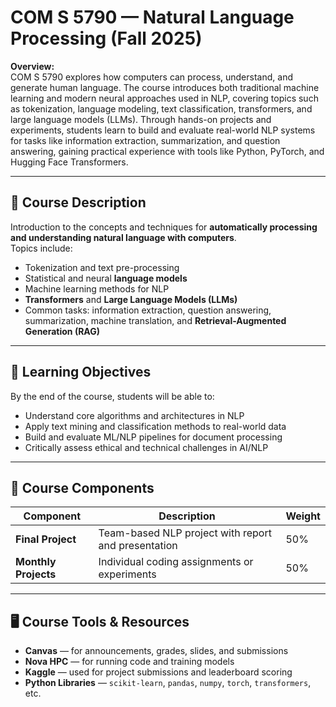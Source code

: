 # COM S 5790 — Natural Language Processing (Fall 2025)

**Overview:**  
COM S 5790 explores how computers can process, understand, and generate human language. The course introduces both traditional machine learning and modern neural approaches used in NLP, covering topics such as tokenization, language modeling, text classification, transformers, and large language models (LLMs). Through hands-on projects and experiments, students learn to build and evaluate real-world NLP systems for tasks like information extraction, summarization, and question answering, gaining practical experience with tools like Python, PyTorch, and Hugging Face Transformers.

---

## 📘 Course Description
Introduction to the concepts and techniques for **automatically processing and understanding natural language with computers**.  
Topics include:
- Tokenization and text pre-processing  
- Statistical and neural **language models**  
- Machine learning methods for NLP  
- **Transformers** and **Large Language Models (LLMs)**  
- Common tasks: information extraction, question answering, summarization, machine translation, and **Retrieval-Augmented Generation (RAG)**

---

## 🎯 Learning Objectives
By the end of the course, students will be able to:
- Understand core algorithms and architectures in NLP  
- Apply text mining and classification methods to real-world data  
- Build and evaluate ML/NLP pipelines for document processing  
- Critically assess ethical and technical challenges in AI/NLP  

---

## 🧠 Course Components
| Component | Description | Weight |
|------------|--------------|---------|
| **Final Project** | Team-based NLP project with report and presentation | 50% |
| **Monthly Projects** | Individual coding assignments or experiments | 50% |


---

## 🖥️ Course Tools & Resources
- **Canvas** — for announcements, grades, slides, and submissions  
- **Nova HPC** — for running code and training models  
- **Kaggle** — used for project submissions and leaderboard scoring  
- **Python Libraries** — `scikit-learn`, `pandas`, `numpy`, `torch`, `transformers`, etc.

